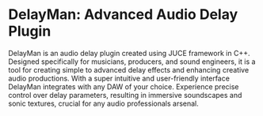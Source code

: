 # DelayMan: Advanced Audio Delay Plugin
DelayMan is an audio delay plugin created using JUCE framework in C++. Designed specifically for musicians, producers, and sound engineers, it is a tool for creating simple to advanced delay effects and enhancing creative audio productions. With a super intuitive and user-friendly interface DelayMan integrates with any DAW of your choice. Experience precise control over delay parameters, resulting in immersive soundscapes and sonic textures, crucial for any audio professionals arsenal. 
